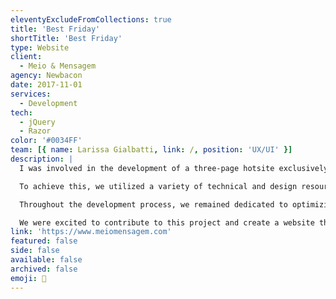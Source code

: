 ```yaml
---
eleventyExcludeFromCollections: true
title: 'Best Friday'
shortTitle: 'Best Friday'
type: Website
client:
  - Meio & Mensagem
agency: Newbacon
date: 2017-11-01
services:
  - Development
tech:
  - jQuery
  - Razor
color: '#0034FF'
team: [{ name: Larissa Gialbatti, link: /, position: 'UX/UI' }]
description: |
  I was involved in the development of a three-page hotsite exclusively dedicated to promoting Meio & Mensagem's Black Friday 2017 promotions and encouraging renewals and new subscriptions to the newspaper. Our primary focus throughout the project was to prioritize the user experience, ensuring that visitors would have an engaging and seamless journey on the site.

  To achieve this, we utilized a variety of technical and design resources, harnessing their potential to create an impactful and effective platform that successfully fulfilled its objectives. We carefully crafted the layout and design elements to capture the attention of the target audience and provide them with a compelling experience.

  Throughout the development process, we remained dedicated to optimizing the user experience. We conducted rigorous testing and made necessary refinements to ensure that visitors would have a smooth and enjoyable interaction with the hotsite. Our goal was to create an enticing platform that effectively showcased Meio & Mensagem's Black Friday promotions and encouraged both renewals and new subscriptions to the newspaper.

  We were excited to contribute to this project and create a website that not only met the objectives of promoting the promotions but also provided a positive and engaging experience for visitors.
link: 'https://www.meiomensagem.com'
featured: false
side: false
available: false
archived: false
emoji: 📰
---
```

